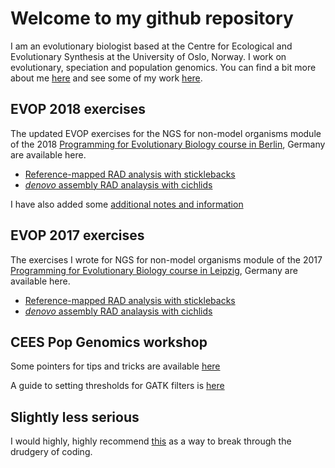 # Welcome to my github repository

I am an evolutionary biologist based at the Centre for Ecological and Evolutionary Synthesis at the University of Oslo, Norway. I work on evolutionary, speciation and population genomics. You can find a bit more about me [here](http://www.mn.uio.no/cees/english/people/researcher-postdoc/msravine/) and see some of my work [here](https://scholar.google.co.uk/citations?user=GfpvKBwAAAAJ&hl=en&oi=ao).

## EVOP 2018 exercises

The updated EVOP exercises for the NGS for non-model organisms module of the 2018 [Programming for Evolutionary Biology course in Berlin](http://evop.bioinf.uni-leipzig.de/?page_id=7), Germany are available here.

- [Reference-mapped RAD analysis with sticklebacks](exercise_1_reference_2018.md)
- [_denovo_ assembly RAD analaysis with cichlids](exercise_2_denovo_2018.md)

I have also added some [additional notes and information](extra_notes_2018.md)

## EVOP 2017 exercises

The exercises I wrote for NGS for non-model organisms module of the 2017 [Programming for Evolutionary Biology course in Leipzig](http://evop.bioinf.uni-leipzig.de/?page_id=7), Germany are available here.

- [Reference-mapped RAD analysis with sticklebacks](exercise_1_reference.md)
- [_denovo_ assembly RAD analaysis with cichlids](exercise_2_denovo.md)

## CEES Pop Genomics workshop

Some pointers for tips and tricks are available [here](CEES_tips_&_tricks.md)

A guide to setting thresholds for GATK filters is [here](https://markravinet.github.io/sparrow_SNP_thresholds.html)

## Slightly less serious

I would highly, highly recommend [this](http://musicforprogramming.net/) as a way to break through the drudgery of coding.



